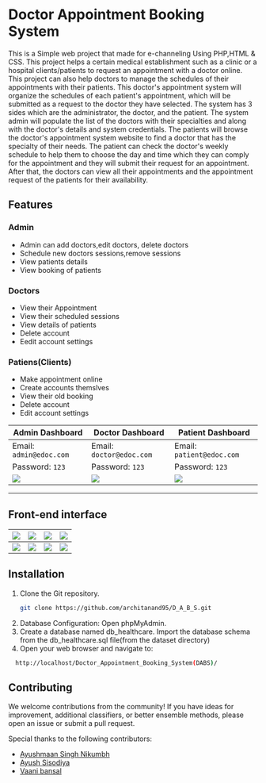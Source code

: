 
# Doctor Appointment Booking System

This is a Simple web project that made for e-channeling Using PHP,HTML & CSS.
This project helps a certain medical establishment such as a clinic or a hospital clients/patients to request an appointment with a doctor online. This project can also help doctors to manage the schedules of their appointments with their patients. This doctor's appointment system will organize the schedules of each patient's appointment, which will be submitted as a request to the doctor they have selected. The system has 3 sides which are the administrator, the doctor, and the patient. The system admin will populate the list of the doctors with their specialties and along with the doctor's details and system credentials. The patients will browse the doctor's appointment system website to find a doctor that has the specialty of their needs. The patient can check the doctor's weekly schedule to help them to choose the day and time which they can comply for the appointment and they will submit their request for an appointment. After that, the doctors can view all their appointments and the appointment request of the patients for their availability.


## Features

### Admin
  
  - Admin can add doctors,edit doctors, delete doctors    
 - Schedule new doctors sessions,remove sessions   
- View patients details    
 - View booking of patients    
    
    
 
 
### Doctors

- View their Appointment
- View their scheduled sessions
- View details of patients
- Delete account    
- Eedit account settings
    

    
### Patiens(Clients)
  

  - Make appointment online
  - Create accounts themslves
  - View their old booking
  - Delete account
  - Edit account settings    

    
| Admin Dashboard | Doctor Dashboard | Patient Dashboard |
| -------| -------| -------|
| Email: `admin@edoc.com` | Email: `doctor@edoc.com` |   Email: `patient@edoc.com` | 
| Password: `123` |  Password: `123` |  Password: `123` |
| ![](https://github.com/architanand95/D_A_B_S/blob/main/Screenshots/Screenshot%20(3).png)| ![](https://github.com/architanand95/D_A_B_S/blob/main/Screenshots/Screenshot%20(9).png) |    ![](https://github.com/architanand95/D_A_B_S/blob/main/Screenshots/Screenshot%20(6).png)  |

 
  
-----------------------------------------------
## Front-end interface

| ![](https://github.com/architanand95/D_A_B_S/blob/main/Screenshots/Screenshot%20(1).png) | ![](https://github.com/architanand95/D_A_B_S/blob/main/Screenshots/Screenshot%20(2).png)| ![](https://github.com/architanand95/D_A_B_S/blob/main/Screenshots/Screenshot%20(3).png)| ![](https://github.com/architanand95/D_A_B_S/blob/main/Screenshots/Screenshot%20(4).png)|
|--------------| --------------|   --------------|  --------------|    
|  ![](https://github.com/architanand95/D_A_B_S/blob/main/Screenshots/Screenshot%20(5).png)| ![](https://github.com/architanand95/D_A_B_S/blob/main/Screenshots/Screenshot%20(6).png)| ![](https://github.com/architanand95/D_A_B_S/blob/main/Screenshots/Screenshot%20(7).png)| ![](https://github.com/architanand95/D_A_B_S/blob/main/Screenshots/Screenshot%20(8).png)|


## Installation

1. Clone the Git repository.
   ```bash
   git clone https://github.com/architanand95/D_A_B_S.git
2. Database Configuration:
    Open phpMyAdmin.
3. Create a database named db_healthcare.
    Import the database schema from the db_healthcare.sql file(from the dataset directory)
4. Open your web browser and navigate to:
  ```bash
    http://localhost/Doctor_Appointment_Booking_System(DABS)/
```

## Contributing

We welcome contributions from the community! If you have ideas for improvement, additional classifiers, or better ensemble methods, please open an issue or submit a pull request.

Special thanks to the following contributors:
- [Ayushmaan Singh Nikumbh](https://github.com/commie1)
- [Ayush Sisodiya](https://github.com/ASR0228)
- [Vaani bansal](https://github.com/dinosaur21)

  

